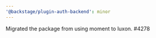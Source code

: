 ```yaml
---
'@backstage/plugin-auth-backend': minor
---
```


Migrated the package from using moment to luxon. #4278
